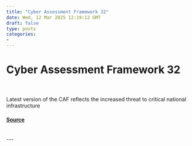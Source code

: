 ```yaml
---
title: "Cyber Assessment Framework 32"
date: Wed, 12 Mar 2025 12:19:12 GMT
draft: false
type: posts
categories: 
- 
---
```

# Cyber Assessment Framework 32

<br/>

<br/>
Latest version of the CAF reflects the increased threat to critical national infrastructure

#### [Source](https://www.ncsc.gov.uk/blog-post/cyber-assessment-framework-3-2)

<br/>
---
